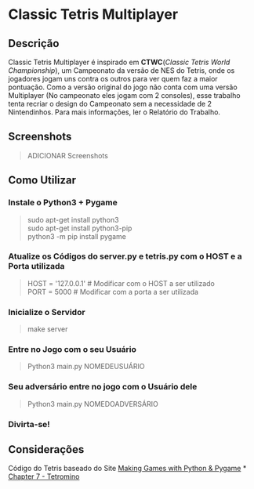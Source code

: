 # Classic Tetris Multiplayer

## Descrição

Classic Tetris Multiplayer é inspirado em __CTWC__(_Classic Tetris World Championship_), um Campeonato da versão de NES do Tetris, onde os jogadores jogam uns contra os outros para ver quem faz a maior pontuação. Como a versão original do jogo não conta com uma versão Multiplayer (No campeonato eles jogam com 2 consoles), esse trabalho tenta recriar o design do Campeonato sem a necessidade de 2 Nintendinhos. Para mais informações, ler o Relatório do Trabalho.

## Screenshots
> ADICIONAR Screenshots

## Como Utilizar

### Instale o Python3 + Pygame

> sudo apt-get install python3 \
> sudo apt-get install python3-pip \
> python3 -m pip install pygame

### Atualize os Códigos do server.py e tetris.py com o HOST e a Porta utilizada
> HOST = '127.0.0.1' # Modificar com o HOST a ser utilizado \
> PORT = 5000 # Modificar com a porta a ser utilizada 

### Inicialize o Servidor
> make server

### Entre no Jogo com o seu Usuário
> Python3 main.py NOMEDEUSUÁRIO

### Seu adversário entre no jogo com o Usuário dele
> Python3 main.py NOMEDOADVERSÁRIO

### Divirta-se!

## Considerações

Código do Tetris baseado do Site [Making Games with Python & Pygame](http://inventwithpython.com/pygame/)
	* [Chapter 7 - Tetromino](http://inventwithpython.com/pygame/chapter7.html)